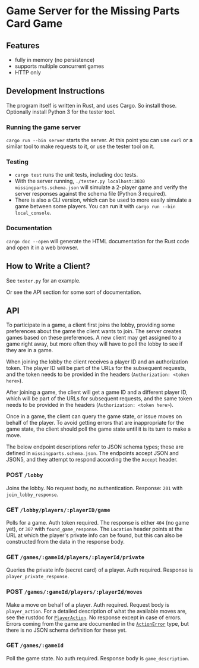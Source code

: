 # Game Server for the Missing Parts Card Game

## Features

- fully in memory (no persistence)
- supports multiple concurrent games
- HTTP only

## Development Instructions

The program itself is written in Rust, and uses Cargo. So install those. Optionally install Python 3
for the tester tool.

### Running the game server

`cargo run --bin server`
starts the server. At this point you can use `curl` or a similar tool to make requests to it, or use
the tester tool on it.

### Testing
- `cargo test` runs the unit tests, including doc tests.
- With the server running, `./tester.py localhost:3030 missingparts.schema.json` will simulate a 2-player game and verify the server responses against the schema file (Python 3 required).
- There is also a CLI version, which can be used to more easily simulate a game between some players.
You can run it with `cargo run --bin local_console`.

### Documentation 
`cargo doc --open` will generate the HTML documentation for the Rust code and open it in a web browser.

## How to Write a Client?

See `tester.py` for an example.

Or see the API section for some sort of documentation.

## API

To participate in a game, a client first joins the lobby, providing some preferences about the game the
client wants to join. The server creates games based on these preferences. A new client may get assigned
to a game right away, but more often they will have to poll the lobby to see if they are in a game.

When
joining the lobby the client receives a player ID and an authorization token. The player ID will be part
of the URLs for the subsequent requests, and the token needs to be provided in the headers (`Authorization: <token here>`).

After joining a game, the client will get a game ID and a different player ID, which will be part of the URLs for subsequent requests, and the same token needs to be provided in the headers (`Authorization: <token here>`).

Once in a game, the client can query the game state, or issue moves on behalf of the player. To avoid
getting errors that are inappropriate for the game state, the client should poll the game state until it
is its turn to make a move.

The below endpoint descriptions refer to JSON schema types; these are defined in `missingparts.schema.json`. The endpoints accept JSON and JSON5, and they attempt to respond according the the `Accept` header.

### POST `/lobby`

Joins the lobby. No request body, no authentication. Response: `201` with `join_lobby_response`.

### GET `/lobby/players/:playerID/game`

Polls for a game. Auth token required. The response is either `404` (no game yet),
or `307` with `found_game_response`. The `Location` header points at the URL at which the player's
private info can be found, but this can also be constructed from the data in the response body.

### GET `/games/:gameId/players/:playerId/private`

Queries the private info (secret card) of a player. Auth required. Response is `player_private_response`.

### POST `/games/:gameId/players/:playerId/moves`

Make a move on behalf of a player. Auth required. Request body is `player_action`. For a detailed
description of what the available moves are, see the rustdoc for [`PlayerAction`](./target/doc/missingparts/playeraction/enum.PlayerAction.html). No response except in case of errors.
Errors coming from the game are documented in the [`ActionError`](target/doc/missingparts/actionerror/enum.ActionError.html) type, but there is no JSON schema definition
for these yet.

### GET `/games/:gameId`

Poll the game state. No auth required. Response body is `game_description`.

